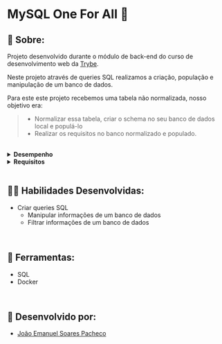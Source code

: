 # MySQL One For All 💽

## 📄 Sobre:

Projeto desenvolvido durante o módulo de back-end do curso de desenvolvimento web da [Trybe](https://www.betrybe.com/).

Neste projeto através de queries SQL realizamos a criação, população e manipulação de um banco de dados.

Para este este projeto recebemos uma tabela não normalizada, nosso objetivo era:
> * Normalizar essa tabela, criar o schema no seu banco de dados local e populá-lo
> * Realizar os requisitos no banco normalizado e populado.

</br>
<details>
<summary><strong>Desempenho</strong></summary>
Aprovado com 100% de desempenho em todos os requisitos
</details>

<details>
<summary><strong>Requisitos</strong></summary>
</br>
<strong>Requisitos obrigatórios:</strong> </br>

1. Crie um banco com o nome de "SpotifyClone"
> * Providencie as queries necessárias para criar tabelas normalizadas
> * Providencie as queries necessárias para popular as tabelas

2. Crie uma QUERY que exiba três colunas:
> * A primeira coluna deve exibir a quantidade total de canções. Dê a essa coluna o alias "cancoes"
> * A segunda coluna deve exibir a quantidade total de artistas e deverá ter o alias "artistas"
> * A terceira coluna deve exibir a quantidade de álbuns e deverá ter o alias "albuns"

3. Crie uma QUERY que deverá ter apenas três colunas:
> * A primeira coluna deve possuir o alias "usuario" e exibir o nome da pessoa usuária.
> * A segunda coluna deve possuir o alias "qt_de_musicas_ouvidas" e exibir a quantidade de músicas ouvida pela pessoa usuária
> * A terceira coluna deve possuir o alias "total_minutos" e exibir a soma dos minutos ouvidos pela pessoa usuária

4. Crie uma QUERY que deve mostrar as pessoas usuárias que estavam ativas a partir do ano de 2021
> * A primeira coluna deve possuir o alias "usuario" e exibir o nome da pessoa usuária
> * A segunda coluna deve ter o alias "status_usuario" e exibir se a pessoa usuária está ativa ou inativa

5. Crie uma QUERY que possua duas colunas:
> * A primeira coluna deve possuir o alias "cancao" e exibir o nome da canção
> * A segunda coluna deve possuir o alias "reproducoes" e exibir a quantidade de pessoas que já escutaram a canção em questão

6. Crie uma QUERY que deve exibir quatro dados:
> * A primeira coluna deve ter o alias "faturamento_minimo" e exibir o menor valor de plano existente para uma pessoa usuária
> * A segunda coluna deve ter o alias "faturamento_maximo" e exibir o maior valor de plano existente para uma pessoa usuária
> * A terceira coluna deve ter o alias "faturamento_medio" e exibir o valor médio dos planos possuídos por pessoas usuárias até o momento
> * A quarta coluna deve ter o alias "faturamento_total" e exibir o valor total obtido com os planos possuídos por pessoas usuárias

7. Crie uma QUERY com as seguintes colunas:
> * A primeira coluna deve exibir o nome da pessoa artista, com o alias "artista"
> * A segunda coluna deve exibir o nome do álbum, com o alias "album"
> * A terceira coluna deve exibir a quantidade de pessoas seguidoras que aquela pessoa artista possui e deve possuir o alias "seguidores"

8. Crie uma QUERY que o retorno deve exibir as seguintes colunas:
> * O nome da pessoa artista, com o alias "artista"
> * O nome do álbum, com o alias "album"

9. Crie uma QUERY que exibe a quantidade de músicas que estão presentes atualmente no histórico de reprodução de uma pessoa usuária específica a consulta deve retornar a seguinte coluna:
> * O valor da quantidade, com o alias "quantidade_musicas_no_historico".

10. Crie uma QUERY que exiba o nome e a quantidade de vezes que cada canção foi tocada por pessoas usuárias do plano gratuito ou pessoal, a consulta deve retornar as seguintes colunas:
> * A primeira coluna deve exibir o nome da canção, com o alias "nome"
> * A segunda coluna deve exibir a quantidade de pessoas que já escutaram aquela canção, com o alias "reproducoes"

</br>
<strong>Requisitos bônus:</strong> </br>

11. Crie uma QUERY que altere o nome de algumas músicas seguindo alguns critérios e as ordene em ordem alfabética decrescente, a consulta deve retornar as seguintes colunas:
> * O nome da música em seu estado normal com o alias nome_musica
> * O nome da música atualizado com o alias novo_nome
> * Selecione apenas as músicas que tiverem seus nomes trocados

Critérios:
> * Trocar a palavra "Bard" do nome da música por "QA"
> * Trocar a palavra "Amar" do nome da música por "Code Review"
> * Trocar a palavra "Pais" no final do nome da música por "Pull Requests"
> * Trocar a palavra "SOUL" no final do nome da música por "CODE"
> * Trocar a palavra "SUPERSTAR" no final do nome da música por "SUPERDEV"
</details>
</br>

## 🤹🏽 Habilidades Desenvolvidas:
* Criar queries SQL
  * Manipular informações de um banco de dados
  * Filtrar informações de um banco de dados

</br>

## 🧰 Ferramentas:
* SQL
* Docker
</br>

## 📝 Desenvolvido por:
* [João Emanuel Soares Pacheco](https://github.com/joaoespacheco)
